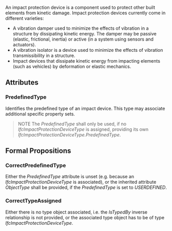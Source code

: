 An impact protection device is a component used to protect other built elements from kinetic damage. Impact protection devices currently come in different varieties:


<!-- end of short definition -->

- A vibration damper used to minimize the effects of vibration in a structure by dissipating kinetic energy. The damper may be passive (elastic, frictional, inertia) or active (in a system using sensors and actuators).
- A vibration isolator is a device used to minimize the effects of vibration transmissibility in a structure.
- Impact devices that dissipate kinetic energy from impacting elements (such as vehicles) by deformation or elastic mechanics.

## Attributes

### PredefinedType

Identifies the predefined type of an impact device. This type may associate additional specific property sets.

> NOTE The _PredefinedType_ shall only be used, if no _IfcImpactProtectionDeviceType_ is assigned, providing its own _IfcImpactProtectionDeviceType.PredefinedType_.

## Formal Propositions

### CorrectPredefinedType

Either the _PredefinedType_ attribute is unset (e.g. because an _IfcImpactProtectionDeviceType_ is associated), or the inherited attribute _ObjectType_ shall be provided, if the _PredefinedType_ is set to _USERDEFINED_.

### CorrectTypeAssigned

Either there is no type object associated, i.e. the _IsTypedBy_ inverse relationship is not provided, or the associated type object has to be of type _IfcImpactProtectionDeviceType_.
